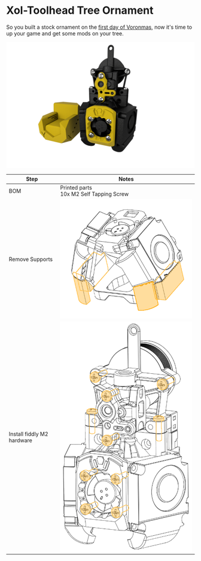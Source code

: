 # Xol-Toolhead Tree Ornament

So you built a stock ornament on the [first day of Voronmas](https://github.com/VoronDesign/Voron-Extras/tree/main/Ornaments/2023/), now it's time to up your game and get some mods on your tree.

![Xol-Toolhead Ornament](Xornament.PNG)

| Step                       | Notes                                        |
| -------------------------- | --------------------------------------------- |
| BOM                        | Printed parts <br/> 10x M2 Self Tapping Screw |
| Remove Supports            | ![Remove Support](image.png)                  |
| Install fiddly M2 hardware | ![Install Screws](image-1.png)                |
